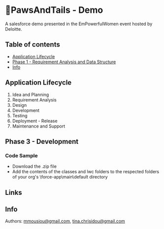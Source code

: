# 🐶PawsAndTails - Demo
A salesforce demo presented in the EmPowerfulWomen event hosted by Deloitte.

## Table of contents

- [Application Lifecycle](#application_lifecycle)
- [Phase 1 - Requirement Analysis and Data Structure](#phase_3_-_Development)
- [Info](#info)

## Application Lifecycle
1. Idea and Planning
2. Requirement Analysis
3. Design
4. Development
5. Testing
6. Deployment - Release
7. Maintenance and Support
    

## Phase 3 - Development
  ### Code Sample
  * Download the .zip file
  * Add the contents of the classes and lwc folders to the respected folders of your org's \force-app\main\default directory

## Links

## Info 
Authors: mmousiou@gmail.com, tina.chrisidou@gmail.com
